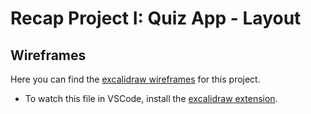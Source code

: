 # Recap Project I: Quiz App - Layout

## Wireframes

Here you can find the [excalidraw wireframes](./assets/wireframes.excalidraw) for this project.

- To watch this file in VSCode, install the [excalidraw extension](https://marketplace.visualstudio.com/items?itemName=pomdtr.excalidraw-editor).
